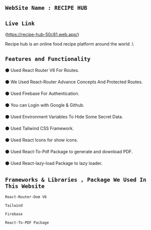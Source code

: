 ## `WebSite Name : RECIPE HUB`

## `Live Link`
(https://recipe-hub-50c81.web.app/)

Recipe hub is an online food recipe platform around the world .\

 ## `Features and Functionality`

⚫️ Used React Router V6  For Routes.

⚫️ We Used React-Router Advance Concepts And Protected Routes.

⚫️ Used Firebase For Authentication.

⚫️ You can Login with Google & Github.

⚫️ Used Environment Variables To Hide Some Secret Data.

⚫️ Used Tailwind CSS Framework.

⚫️ Used React Icons for show icons.

⚫️ Used React-To-Pdf Package to generate and download PDF.

⚫️ Used React-lazy-load Package to lazy loader.


 ## `Frameworks & Libraries , Package We Used In This Website`

 `React-Router-Dom V6`

 `Tailwind`

 `Firebase`

 `React-To-PDF Package`
